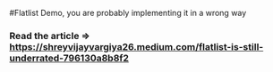 #Flatlist Demo, you are probably implementing it in a wrong way

### Read the article => https://shreyvijayvargiya26.medium.com/flatlist-is-still-underrated-796130a8b8f2

